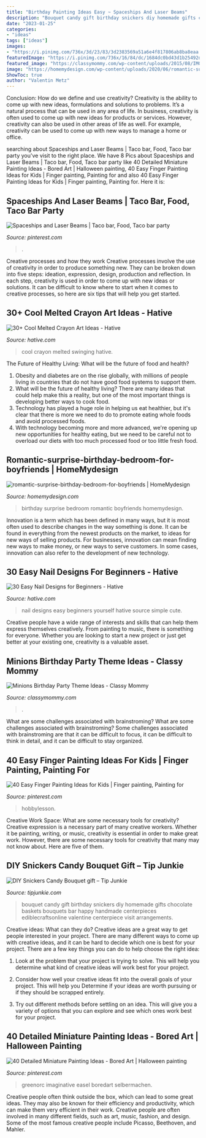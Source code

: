 ```yaml
---
title: "Birthday Painting Ideas Easy ~ Spaceships And Laser Beams"
description: "Bouquet candy gift birthday snickers diy homemade gifts chocolate baskets bouquets bar happy handmade centerpieces ediblecraftsonline valentine centerpiece visit arrangements"
date: "2023-01-25"
categories:
- "ideas"
tags: ["ideas"]
images:
- "https://i.pinimg.com/736x/3d/23/83/3d2383569a51a6e4f817806ab8ba8eaa.jpg"
featuredImage: "https://i.pinimg.com/736x/16/84/dc/1684dc0bd43d1b25492db2966f69fab9.jpg"
featured_image: "https://classymommy.com/wp-content/uploads/2015/08/IMG_0336.jpg"
image: "https://homemydesign.com/wp-content/uploads/2020/06/romantic-surprise-birthday-bedroom-for-boyfriends.jpg"
ShowToc: true
author: "Valentin Metz"
---
```



Conclusion: How do we define and use creativity?
Creativity is the ability to come up with new ideas, formulations and solutions to problems. It’s a natural process that can be used in any area of life. In business, creativity is often used to come up with new ideas for products or services. However, creativity can also be used in other areas of life as well. For example, creativity can be used to come up with new ways to manage a home or office.

	

		
searching about Spaceships and Laser Beams | Taco bar, Food, Taco bar party you've visit to the right place. We have 8 Pics about Spaceships and Laser Beams | Taco bar, Food, Taco bar party like 40 Detailed Miniature Painting Ideas - Bored Art | Halloween painting, 40 Easy Finger Painting Ideas for Kids | Finger painting, Painting for and also 40 Easy Finger Painting Ideas for Kids | Finger painting, Painting for. Here it is:
		
    
## Spaceships And Laser Beams | Taco Bar, Food, Taco Bar Party

<img loading=lazy src="https://i.pinimg.com/736x/30/a0/42/30a042c39d682eed45950ae3ea55fe41.jpg" onerror="this.onerror=null;this.src='https://tse2.mm.bing.net/th?id=OIP.CvihAI0ceF4Bx4y-BEExBgHaLF&amp;pid=15.1';" alt="Spaceships and Laser Beams | Taco bar, Food, Taco bar party">

_Source: pinterest.com_

>. 

	

Creative processes and how they work
Creative processes involve the use of creativity in order to produce something new. They can be broken down into five steps: ideation, expression, design, production and reflection. In each step, creativity is used in order to come up with new ideas or solutions. It can be difficult to know where to start when it comes to creative processes, so here are six tips that will help you get started.

    
## 30+ Cool Melted Crayon Art Ideas - Hative

<img loading=lazy src="https://hative.com/wp-content/uploads/2014/04/melted-crayon-art/16-girl-swinging.jpg" onerror="this.onerror=null;this.src='https://tse3.mm.bing.net/th?id=OIP.mtToqc8gxJVeDjf_11pDoAHaJ4&amp;pid=15.1';" alt="30+ Cool Melted Crayon Art Ideas - Hative">

_Source: hative.com_

>cool crayon melted swinging hative. 

	

The Future of Healthy Living: What will be the future of food and health?
1. Obesity and diabetes are on the rise globally, with millions of people living in countries that do not have good food systems to support them. 
2. What will be the future of healthy living? There are many ideas that could help make this a reality, but one of the most important things is developing better ways to cook food. 
3. Technology has played a huge role in helping us eat healthier, but it's clear that there is more we need to do to promote eating whole foods and avoid processed foods. 
4. With technology becoming more and more advanced, we're opening up new opportunities for healthy eating, but we need to be careful not to overload our diets with too much processed food or too little fresh food.

    
## Romantic-surprise-birthday-bedroom-for-boyfriends | HomeMydesign

<img loading=lazy src="https://homemydesign.com/wp-content/uploads/2020/06/romantic-surprise-birthday-bedroom-for-boyfriends.jpg" onerror="this.onerror=null;this.src='https://tse2.mm.bing.net/th?id=OIP.8u0wEjNaeAJrxn3V1mwLUQHaJ4&amp;pid=15.1';" alt="romantic-surprise-birthday-bedroom-for-boyfriends | HomeMydesign">

_Source: homemydesign.com_

>birthday surprise bedroom romantic boyfriends homemydesign. 

	

Innovation is a term which has been defined in many ways, but it is most often used to describe changes in the way something is done. It can be found in everything from the newest products on the market, to ideas for new ways of selling products. For businesses, innovation can mean finding new ways to make money, or new ways to serve customers. In some cases, innovation can also refer to the development of new technology.

    
## 30 Easy Nail Designs For Beginners - Hative

<img loading=lazy src="https://hative.com/wp-content/uploads/2014/11/easy-nail-designs/3-easy-nail-designs-for-beginners.jpg" onerror="this.onerror=null;this.src='https://tse4.mm.bing.net/th?id=OIP.TS1cbllwvWKocoe2TT8BhQHaJ4&amp;pid=15.1';" alt="30 Easy Nail Designs for Beginners - Hative">

_Source: hative.com_

>nail designs easy beginners yourself hative source simple cute. 

	

Creative people have a wide range of interests and skills that can help them express themselves creatively. From painting to music, there is something for everyone. Whether you are looking to start a new project or just get better at your existing one, creativity is a valuable asset.

    
## Minions Birthday Party Theme Ideas - Classy Mommy

<img loading=lazy src="https://classymommy.com/wp-content/uploads/2015/08/IMG_0336.jpg" onerror="this.onerror=null;this.src='https://tse3.mm.bing.net/th?id=OIP.EeCMJwmRcwA-KeoIb0oVSgHaJ4&amp;pid=15.1';" alt="Minions Birthday Party Theme Ideas - Classy Mommy">

_Source: classymommy.com_

>. 

	

What are some challenges associated with brainstroming?
What are some challenges associated with brainstroming?
Some challenges associated with brainstroming are that it can be difficult to focus, it can be difficult to think in detail, and it can be difficult to stay organized.

    
## 40 Easy Finger Painting Ideas For Kids | Finger Painting, Painting For

<img loading=lazy src="https://i.pinimg.com/736x/3d/23/83/3d2383569a51a6e4f817806ab8ba8eaa.jpg" onerror="this.onerror=null;this.src='https://tse2.mm.bing.net/th?id=OIP.fftwz8YwY1dNWG-z9aSOzwHaNK&amp;pid=15.1';" alt="40 Easy Finger Painting Ideas for Kids | Finger painting, Painting for">

_Source: pinterest.com_

>hobbylesson. 

	

Creative Work Space: What are some necessary tools for creativity?
Creative expression is a necessary part of many creative workers. Whether it be painting, writing, or music, creativity is essential in order to make great work. However, there are some necessary tools for creativity that many may not know about. Here are five of them.

    
## DIY Snickers Candy Bouquet Gift – Tip Junkie

<img loading=lazy src="https://cdn.tipjunkie.com/wp-content/uploads/2014/10/homemade-birthday-gift.jpg" onerror="this.onerror=null;this.src='https://tse4.mm.bing.net/th?id=OIP.07LCF5KAyADMieUHukgIeAAAAA&amp;pid=15.1';" alt="DIY Snickers Candy Bouquet gift – Tip Junkie">

_Source: tipjunkie.com_

>bouquet candy gift birthday snickers diy homemade gifts chocolate baskets bouquets bar happy handmade centerpieces ediblecraftsonline valentine centerpiece visit arrangements. 

	

Creative ideas: What can they do?
Creative ideas are a great way to get people interested in your project. There are many different ways to come up with creative ideas, and it can be hard to decide which one is best for your project. There are a few key things you can do to help choose the right idea:
1. Look at the problem that your project is trying to solve. This will help you determine what kind of creative ideas will work best for your project.

2. Consider how well your creative ideas fit into the overall goals of your project. This will help you Determine if your ideas are worth pursuing or if they should be scrapped entirely.

3. Try out different methods before settling on an idea. This will give you a variety of options that you can explore and see which ones work best for your project.


    
## 40 Detailed Miniature Painting Ideas - Bored Art | Halloween Painting

<img loading=lazy src="https://i.pinimg.com/736x/16/84/dc/1684dc0bd43d1b25492db2966f69fab9.jpg" onerror="this.onerror=null;this.src='https://tse1.mm.bing.net/th?id=OIP.rkATd3xKn5WuxmZ8PUKE_QHaJ4&amp;pid=15.1';" alt="40 Detailed Miniature Painting Ideas - Bored Art | Halloween painting">

_Source: pinterest.com_

>greenorc imaginative easel boredart selbermachen. 

	

Creative people often think outside the box, which can lead to some great ideas. They may also be known for their efficiency and productivity, which can make them very efficient in their work. Creative people are often involved in many different fields, such as art, music, fashion, and design. Some of the most famous creative people include Picasso, Beethoven, and Mahler.

